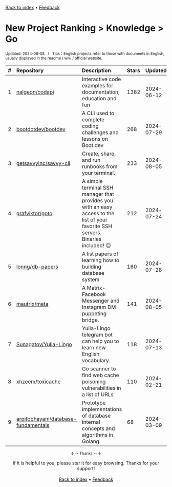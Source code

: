 <a href="https://github.com/GrowingGit/GitHub-English-Top-Charts#github-english-top-charts">Back to index</a> • <a href="/content/docs/feedback.md">Feedback</a>

# New Project Ranking > Knowledge > Go
<sub>Updated: 2024-08-08&nbsp;&nbsp;&nbsp;/&nbsp;&nbsp;&nbsp;Tips：English projects refer to those with documents in English, usually displayed in the readme / wiki / official website.</sub>

|#|Repository|Description|Stars|Updated|Created|
|:-|:-|:-|:-|:-|:-|
|1|[nalgeon/codapi](https://github.com/nalgeon/codapi)|Interactive code examples for documentation, education and fun|1382|2024-06-12|2023-11-24|
|2|[bootdotdev/bootdev](https://github.com/bootdotdev/bootdev)|A CLI used to complete coding challenges and lessons on Boot.dev|268|2024-07-29|2024-04-04|
|3|[getsavvyinc/savvy-cli](https://github.com/getsavvyinc/savvy-cli)|Create, share, and run runbooks from your terminal. |233|2024-08-05|2024-01-03|
|4|[grafviktor/goto](https://github.com/grafviktor/goto)|A simple terminal SSH manager that provides you with an easy access to the list of your favorite SSH servers. Binaries included! 😉|212|2024-07-24|2023-10-18|
|5|[lonng/db-papers](https://github.com/lonng/db-papers)|A list papers of learning how to building database system|160|2024-07-28|2024-05-11|
|6|[mautrix/meta](https://github.com/mautrix/meta)|A Matrix-Facebook Messenger and Instagram DM puppeting bridge.|141|2024-08-05|2024-01-16|
|7|[Sunagatov/Yulia-Lingo](https://github.com/Sunagatov/Yulia-Lingo)|Yulia-Lingo telegram bot can help you to learn new English vocabulary. |118|2024-07-13|2023-10-24|
|8|[xhzeem/toxicache](https://github.com/xhzeem/toxicache)| Go scanner to find web cache poisoning vulnerabilities in a list of URLs|110|2024-02-21|2024-02-20|
|9|[arpitbbhayani/database-fundamentals](https://github.com/arpitbbhayani/database-fundamentals)|Prototype implementations of database internal concepts and algorithms in Golang.|68|2024-03-09|2024-01-12|

<div align="center">
    <p><sub>↓ -- Thanks -- ↓</sub></p>
    If it is helpful to you, please star it for easy browsing. Thanks for your support!
</div>

<br/>

<div align="center"><a href="https://github.com/GrowingGit/GitHub-English-Top-Charts#github-english-top-charts">Back to index</a> • <a href="/content/docs/feedback.md">Feedback</a></div>
